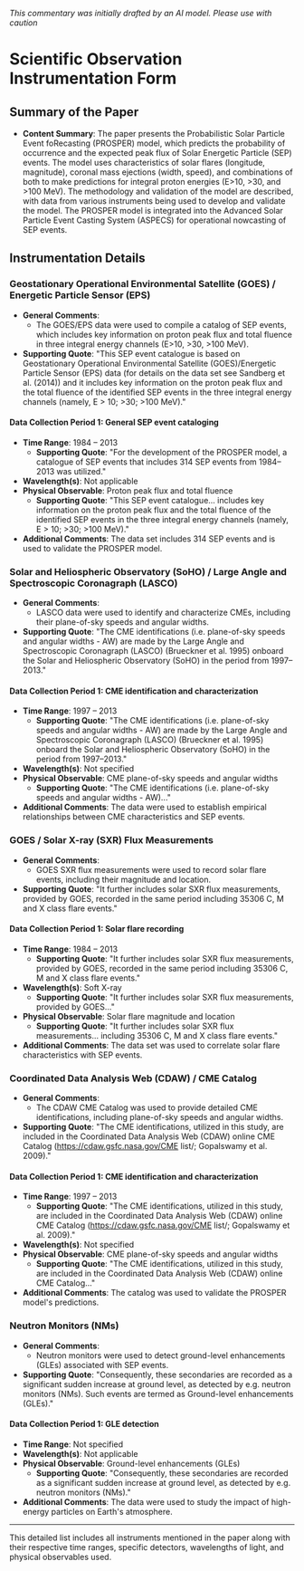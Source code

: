 _This commentary was initially drafted by an AI model. Please use with caution_

# Scientific Observation Instrumentation Form

## Summary of the Paper
- **Content Summary**: The paper presents the Probabilistic Solar Particle Event foRecasting (PROSPER) model, which predicts the probability of occurrence and the expected peak flux of Solar Energetic Particle (SEP) events. The model uses characteristics of solar flares (longitude, magnitude), coronal mass ejections (width, speed), and combinations of both to make predictions for integral proton energies (E>10, >30, and >100 MeV). The methodology and validation of the model are described, with data from various instruments being used to develop and validate the model. The PROSPER model is integrated into the Advanced Solar Particle Event Casting System (ASPECS) for operational nowcasting of SEP events.

## Instrumentation Details

### Geostationary Operational Environmental Satellite (GOES) / Energetic Particle Sensor (EPS)
- **General Comments**:
   - The GOES/EPS data were used to compile a catalog of SEP events, which includes key information on proton peak flux and total fluence in three integral energy channels (E>10, >30, >100 MeV).
- **Supporting Quote**: "This SEP event catalogue is based on Geostationary Operational Environmental Satellite (GOES)/Energetic Particle Sensor (EPS) data (for details on the data set see Sandberg et al. (2014)) and it includes key information on the proton peak flux and the total fluence of the identified SEP events in the three integral energy channels (namely, E > 10; >30; >100 MeV)."

#### Data Collection Period 1: General SEP event cataloging
- **Time Range**: 1984 – 2013
   - **Supporting Quote**: "For the development of the PROSPER model, a catalogue of SEP events that includes 314 SEP events from 1984–2013 was utilized."
- **Wavelength(s)**: Not applicable
- **Physical Observable**: Proton peak flux and total fluence
   - **Supporting Quote**: "This SEP event catalogue... includes key information on the proton peak flux and the total fluence of the identified SEP events in the three integral energy channels (namely, E > 10; >30; >100 MeV)."
- **Additional Comments**: The data set includes 314 SEP events and is used to validate the PROSPER model.

### Solar and Heliospheric Observatory (SoHO) / Large Angle and Spectroscopic Coronagraph (LASCO)
- **General Comments**:
   - LASCO data were used to identify and characterize CMEs, including their plane-of-sky speeds and angular widths.
- **Supporting Quote**: "The CME identifications (i.e. plane-of-sky speeds and angular widths - AW) are made by the Large Angle and Spectroscopic Coronagraph (LASCO) (Brueckner et al. 1995) onboard the Solar and Heliospheric Observatory (SoHO) in the period from 1997–2013."

#### Data Collection Period 1: CME identification and characterization
- **Time Range**: 1997 – 2013
   - **Supporting Quote**: "The CME identifications (i.e. plane-of-sky speeds and angular widths - AW) are made by the Large Angle and Spectroscopic Coronagraph (LASCO) (Brueckner et al. 1995) onboard the Solar and Heliospheric Observatory (SoHO) in the period from 1997–2013."
- **Wavelength(s)**: Not specified
- **Physical Observable**: CME plane-of-sky speeds and angular widths
   - **Supporting Quote**: "The CME identifications (i.e. plane-of-sky speeds and angular widths - AW)..."
- **Additional Comments**: The data were used to establish empirical relationships between CME characteristics and SEP events.

### GOES / Solar X-ray (SXR) Flux Measurements
- **General Comments**:
   - GOES SXR flux measurements were used to record solar flare events, including their magnitude and location.
- **Supporting Quote**: "It further includes solar SXR flux measurements, provided by GOES, recorded in the same period including 35306 C, M and X class flare events."

#### Data Collection Period 1: Solar flare recording
- **Time Range**: 1984 – 2013
   - **Supporting Quote**: "It further includes solar SXR flux measurements, provided by GOES, recorded in the same period including 35306 C, M and X class flare events."
- **Wavelength(s)**: Soft X-ray
   - **Supporting Quote**: "It further includes solar SXR flux measurements, provided by GOES..."
- **Physical Observable**: Solar flare magnitude and location
   - **Supporting Quote**: "It further includes solar SXR flux measurements... including 35306 C, M and X class flare events."
- **Additional Comments**: The data set was used to correlate solar flare characteristics with SEP events.

### Coordinated Data Analysis Web (CDAW) / CME Catalog
- **General Comments**:
   - The CDAW CME Catalog was used to provide detailed CME identifications, including plane-of-sky speeds and angular widths.
- **Supporting Quote**: "The CME identifications, utilized in this study, are included in the Coordinated Data Analysis Web (CDAW) online CME Catalog (https://cdaw.gsfc.nasa.gov/CME list/; Gopalswamy et al. 2009)."

#### Data Collection Period 1: CME identification and characterization
- **Time Range**: 1997 – 2013
   - **Supporting Quote**: "The CME identifications, utilized in this study, are included in the Coordinated Data Analysis Web (CDAW) online CME Catalog (https://cdaw.gsfc.nasa.gov/CME list/; Gopalswamy et al. 2009)."
- **Wavelength(s)**: Not specified
- **Physical Observable**: CME plane-of-sky speeds and angular widths
   - **Supporting Quote**: "The CME identifications, utilized in this study, are included in the Coordinated Data Analysis Web (CDAW) online CME Catalog..."
- **Additional Comments**: The catalog was used to validate the PROSPER model's predictions.

### Neutron Monitors (NMs)
- **General Comments**:
   - Neutron monitors were used to detect ground-level enhancements (GLEs) associated with SEP events.
- **Supporting Quote**: "Consequently, these secondaries are recorded as a significant sudden increase at ground level, as detected by e.g. neutron monitors (NMs). Such events are termed as Ground-level enhancements (GLEs)."

#### Data Collection Period 1: GLE detection
- **Time Range**: Not specified
- **Wavelength(s)**: Not applicable
- **Physical Observable**: Ground-level enhancements (GLEs)
   - **Supporting Quote**: "Consequently, these secondaries are recorded as a significant sudden increase at ground level, as detected by e.g. neutron monitors (NMs)."
- **Additional Comments**: The data were used to study the impact of high-energy particles on Earth's atmosphere.

---

This detailed list includes all instruments mentioned in the paper along with their respective time ranges, specific detectors, wavelengths of light, and physical observables used.
